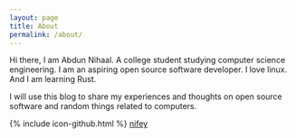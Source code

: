 ```yaml
---
layout: page
title: About
permalink: /about/
---
```


Hi there,
I am Abdun Nihaal. A college student studying computer science engineering. I am an aspiring open source software developer. I love linux. And I am learning Rust.

I will use this blog to share my experiences and thoughts on open source software and random things related to computers.

{% include icon-github.html %} [nifey](https://github.com/nifey)
